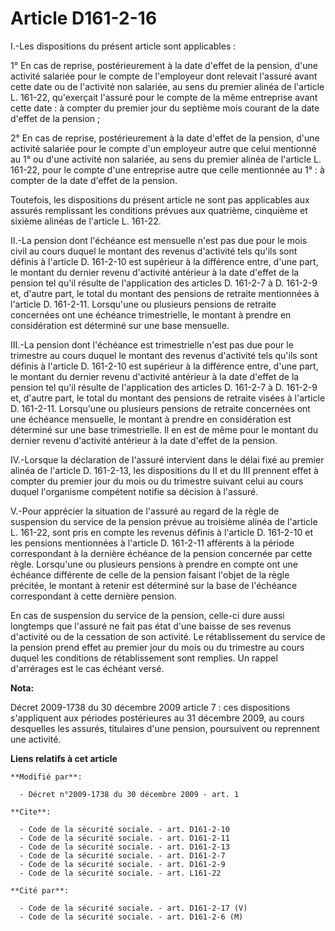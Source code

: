# Article D161-2-16

I.-Les dispositions du présent article sont applicables : 

1° En cas de reprise, postérieurement à la date d'effet de la pension, d'une activité salariée pour le compte de l'employeur
dont relevait l'assuré avant cette date ou de l'activité non salariée, au sens du premier alinéa de l'article L. 161-22,
qu'exerçait l'assuré pour le compte de la même entreprise avant cette date : à compter du premier jour du septième mois
courant de la date d'effet de la pension ; 

2° En cas de reprise, postérieurement à la date d'effet de la pension, d'une activité salariée pour le compte d'un employeur
autre que celui mentionné au 1° ou d'une activité non salariée, au sens du premier alinéa de l'article L. 161-22, pour le
compte d'une entreprise autre que celle mentionnée au 1° : à compter de la date d'effet de la pension. 

Toutefois, les dispositions du présent article ne sont pas applicables aux assurés remplissant les conditions prévues aux
quatrième, cinquième et sixième alinéas de l'article L. 161-22. 

II.-La pension dont l'échéance est mensuelle n'est pas due pour le mois civil au cours duquel le montant des revenus
d'activité tels qu'ils sont définis à l'article D. 161-2-10 est supérieur à la différence entre, d'une part, le montant du
dernier revenu d'activité antérieur à la date d'effet de la pension tel qu'il résulte de l'application des articles D.
161-2-7 à D. 161-2-9 et, d'autre part, le total du montant des pensions de retraite mentionnées à l'article D. 161-2-11.
Lorsqu'une ou plusieurs pensions de retraite concernées ont une échéance trimestrielle, le montant à prendre en considération
est déterminé sur une base mensuelle. 

III.-La pension dont l'échéance est trimestrielle n'est pas due pour le trimestre au cours duquel le montant des revenus
d'activité tels qu'ils sont définis à l'article D. 161-2-10 est supérieur à la différence entre, d'une part, le montant du
dernier revenu d'activité antérieur à la date d'effet de la pension tel qu'il résulte de l'application des articles D.
161-2-7 à D. 161-2-9 et, d'autre part, le total du montant des pensions de retraite visées à l'article D. 161-2-11.
Lorsqu'une ou plusieurs pensions de retraite concernées ont une échéance mensuelle, le montant à prendre en considération est
déterminé sur une base trimestrielle. Il en est de même pour le montant du dernier revenu d'activité antérieur à la date
d'effet de la pension. 

IV.-Lorsque la déclaration de l'assuré intervient dans le délai fixé au premier alinéa de l'article D. 161-2-13, les
dispositions du II et du III prennent effet à compter du premier jour du mois ou du trimestre suivant celui au cours duquel
l'organisme compétent notifie sa décision à l'assuré.

V.-Pour apprécier la situation de l'assuré au regard de la règle de suspension du service de la pension prévue au troisième
alinéa de l'article L. 161-22, sont pris en compte les revenus définis à l'article D. 161-2-10 et les pensions mentionnées à
l'article D. 161-2-11 afférents à la période correspondant à la dernière échéance de la pension concernée par cette règle.
Lorsqu'une ou plusieurs pensions à prendre en compte ont une échéance différente de celle de la pension faisant l'objet de la
règle précitée, le montant à retenir est déterminé sur la base de l'échéance correspondant à cette dernière pension. 

En cas de suspension du service de la pension, celle-ci dure aussi longtemps que l'assuré ne fait pas état d'une baisse de
ses revenus d'activité ou de la cessation de son activité. Le rétablissement du service de la pension prend effet au premier
jour du mois ou du trimestre au cours duquel les conditions de rétablissement sont remplies. Un rappel d'arrérages est le cas
échéant versé.

**Nota:**

Décret 2009-1738 du 30 décembre 2009 article 7 : ces dispositions s'appliquent aux périodes postérieures au 31 décembre 2009,
au cours desquelles les assurés, titulaires d'une pension, poursuivent ou reprennent une activité.

**Liens relatifs à cet article**

	**Modifié par**:

	  - Décret n°2009-1738 du 30 décembre 2009 - art. 1

	**Cite**:

	  - Code de la sécurité sociale. - art. D161-2-10
	  - Code de la sécurité sociale. - art. D161-2-11
	  - Code de la sécurité sociale. - art. D161-2-13
	  - Code de la sécurité sociale. - art. D161-2-7
	  - Code de la sécurité sociale. - art. D161-2-9
	  - Code de la sécurité sociale. - art. L161-22

	**Cité par**:

	  - Code de la sécurité sociale. - art. D161-2-17 (V)
	  - Code de la sécurité sociale. - art. D161-2-6 (M)
